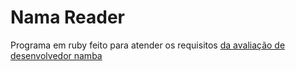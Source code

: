 # Nama Reader
Programa em ruby feito para atender os requisitos [da avaliação de desenvolvedor namba](https://github.com/9Nama/avaliacao_desenvolvedor)
